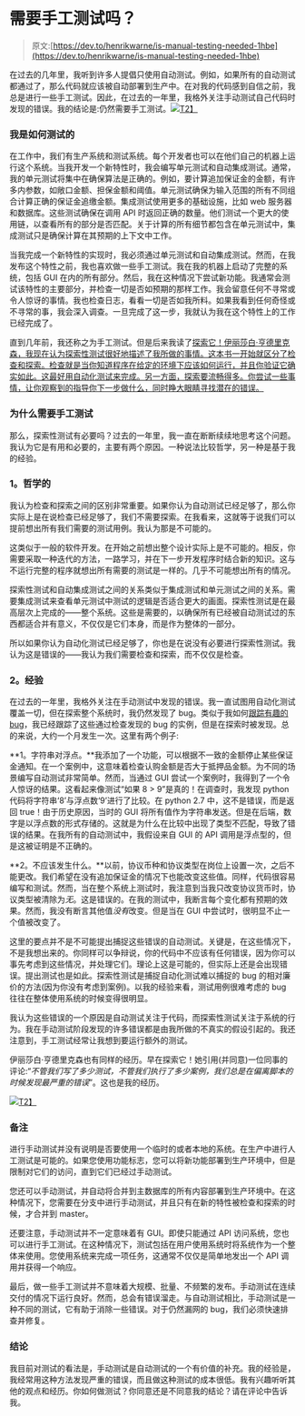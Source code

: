 # 需要手工测试吗？

> 原文:[https://dev.to/henrikwarne/is-manual-testing-needed-1hbe](https://dev.to/henrikwarne/is-manual-testing-needed-1hbe)

在过去的几年里，我听到许多人提倡只使用自动测试。例如，如果所有的自动测试都通过了，那么代码就应该被自动部署到生产中。在对我的代码感到自信之前，我总是进行一些手工测试。因此，在过去的一年里，我格外关注手动测试自己代码时发现的错误。我的结论是:仍然需要手工测试。[![](../Images/36138e5fc617ac2af513bd279b3e029e.png)T2】](https://henrikwarne1.files.wordpress.com/2018/05/dscf5112.jpg)

### [](#how-i-test)我是如何测试的

在工作中，我们有生产系统和测试系统。每个开发者也可以在他们自己的机器上运行这个系统。当我开发一个新特性时，我会编写单元测试和自动集成测试。通常，我的单元测试将集中在确保算法是正确的。例如，要计算追加保证金的金额，有许多内参数，如敞口金额、担保金额和阈值。单元测试确保为输入范围的所有不同组合计算正确的保证金追缴金额。集成测试使用更多的基础设施，比如 web 服务器和数据库。这些测试确保在调用 API 时返回正确的数量。他们测试一个更大的使用链，以查看所有的部分是否匹配。关于计算的所有细节都包含在单元测试中，集成测试只是确保计算在其预期的上下文中工作。

当我完成一个新特性的实现时，我必须通过单元测试和自动集成测试。然而，在我发布这个特性之前，我也喜欢做一些手工测试。我在我的机器上启动了完整的系统，包括 GUI 在内的所有部分。然后，我在这种情况下尝试新功能。我通常会测试该特性的主要部分，并检查一切是否如预期的那样工作。我会留意任何不寻常或令人惊讶的事情。我也检查日志，看看一切是否如我所料。如果我看到任何奇怪或不寻常的事，我会深入调查。一旦完成了这一步，我就认为我在这个特性上的工作已经完成了。

直到几年前，我还称之为手工测试。但是后来我读了[探索它！伊丽莎白·亨德里克森，我现在认为探索性测试很好地描述了我所做的事情。这本书一开始就区分了检查和探索。检查就是当你知道程序在给定的环境下应该如何运行，并且你验证它确实如此。这最好用自动化测试来完成。另一方面，探索要流畅得多。你尝试一些事情，让你观察到的指导你下一步做什么，同时睁大眼睛寻找潜在的错误。](https://www.amazon.com/Explore-Increase-Confidence-Exploratory-Testing/dp/1937785025/)

### [](#why-manual-testing-is-needed)为什么需要手工测试

那么，探索性测试有必要吗？过去的一年里，我一直在断断续续地思考这个问题。我认为它是有用和必要的，主要有两个原因。一种说法比较哲学，另一种是基于我的经验。

### [](#1-philosophical)1。哲学的

我认为检查和探索之间的区别非常重要。如果你认为自动测试已经足够了，那么你实际上是在说检查已经足够了，我们不需要探索。在我看来，这就等于说我们可以提前想出所有我们需要的测试用例。我认为那是不可能的。

这类似于一般的软件开发。在开始之前想出整个设计实际上是不可能的。相反，你需要采取一种迭代的方法，一路学习，并在下一步开发程序时结合新的知识。这与不运行完整的程序就想出所有需要的测试是一样的。几乎不可能想出所有的情况。

探索性测试和自动集成测试之间的关系类似于集成测试和单元测试之间的关系。需要集成测试来查看单元测试中测试的逻辑是否适合更大的画面。探索性测试是在最高层次上完成的——整个系统。这些是需要的，以确保所有已经被自动测试过的东西都适合并有意义，不仅仅是它们本身，而是作为整体的一部分。

所以如果你认为自动化测试已经足够了，你也是在说没有必要进行探索性测试。我认为这是错误的——我认为我们需要检查和探索，而不仅仅是检查。

### [](#2-experience)2。经验

在过去的一年里，我格外关注在手动测试中发现的错误。我一直试图用自动化测试覆盖一切，但在探索整个系统时，我仍然发现了 bug。类似于我如何[跟踪有趣的 bug](https://henrikwarne.com/2016/04/28/learning-from-your-bugs/)，我已经跟踪了这些通过检查发现的 bug 的实例，但是在探索时被发现。总的来说，大约一个月发生一次。这里有两个例子:

**1。字符串对浮点。**我添加了一个功能，可以根据不一致的金额停止某些保证金通知。在一个案例中，这意味着检查认购金额是否大于抵押品金额。为不同的场景编写自动测试非常简单。然而，当通过 GUI 尝试一个案例时，我得到了一个令人惊讶的结果。这看起来像测试“如果 8 > 9”是真的！在调查时，我发现 python 代码将字符串‘8’与浮点数‘9’进行了比较。在 python 2.7 中，这不是错误，而是返回 true！由于历史原因，当时的 GUI 将所有值作为字符串发送。但是在后端，数字是以浮点数的形式存储的。这就是为什么在比较中出现了类型不匹配，导致了错误的结果。在我所有的自动测试中，我假设来自 GUI 的 API 调用是浮点型的，但是这被证明是不正确的。

**2。不应该发生什么。**以前，协议币种和协议类型在岗位上设置一次，之后不能更改。我们希望在没有追加保证金的情况下也能改变这些值。同样，代码很容易编写和测试。然而，当在整个系统上测试时，我注意到当我只改变协议货币时，协议类型被清除为*无*。这是错误的。在我的测试中，我断言每个变化都有预期的效果。然而，我没有断言其他值*没有*改变。但是当在 GUI 中尝试时，很明显不止一个值被改变了。

这里的要点并不是不可能提出捕捉这些错误的自动测试。关键是，在这些情况下，不是我想出来的。你同样可以争辩说，你的代码中不应该有任何错误，因为你可以事先考虑到这些情况，并处理它们。理论上这是可能的，但实际上还是会出现错误。提出测试也是如此。探索性测试是捕捉自动化测试难以捕捉的 bug 的相对廉价的方法(因为你没有考虑到案例)。以我的经验来看，测试用例很难考虑的 bug 往往在整体使用系统的时候变得很明显。

我认为这些错误的一个原因是自动测试关注于代码，而探索性测试关注于系统的行为。我在手动测试阶段发现的许多错误都是由我所做的不真实的假设引起的。我还注意到，手工测试经常让我想到要运行额外的测试。

伊丽莎白·亨德里克森也有同样的经历。早在探索它！她引用(并同意)一位同事的评论:“*不管我们写了多少测试，不管我们执行了多少案例，我们总是在偏离脚本的时候发现最严重的错误*”。这也是我的经历。

[![](../Images/edb90925ea7d4c1f8994179d079e0af0.png)T2】](https://henrikwarne1.files.wordpress.com/2018/05/dsc_6493.jpg)

### [](#notes)备注

进行手动测试并没有说明是否要使用一个临时的或者本地的系统。在生产中进行人工测试是可能的。如果您使用功能标志，您可以将新功能部署到生产环境中，但是限制对它们的访问，直到它们已经过手动测试。

您还可以手动测试，并自动将合并到主数据库的所有内容部署到生产环境中。在这种情况下，您需要在分支中进行手动测试，并且只有在新的特性被检查和探索的时候，才合并到 master。

还要注意，手动测试并不一定意味着有 GUI。即使只能通过 API 访问系统，您也可以进行手工测试。在这种情况下，测试包括在用户使用系统时将系统作为一个整体来使用。您使用系统来完成一项任务，这通常不仅仅是简单地发出一个 API 调用并获得一个响应。

最后，做一些手工测试并不意味着大规模、批量、不频繁的发布。手动测试在连续交付的情况下运行良好。然而，总会有错误溜走。与自动测试相比，手动测试是一种不同的测试，它有助于消除一些错误。对于仍然漏网的 bug，我们必须快速排查并修复。

### [](#conclusion)结论

我目前对测试的看法是，手动测试是自动测试的一个有价值的补充。我的经验是，我经常用这种方法发现严重的错误，而且做这种测试的成本很低。我有兴趣听听其他的观点和经历。你如何做测试？你同意还是不同意我的结论？请在评论中告诉我。